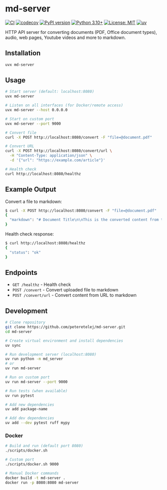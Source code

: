 # md-server

[![CI](https://github.com/peteretelej/md-server/actions/workflows/ci.yml/badge.svg)](https://github.com/peteretelej/md-server/actions/workflows/ci.yml)
[![codecov](https://codecov.io/gh/peteretelej/md-server/branch/main/graph/badge.svg)](https://codecov.io/gh/peteretelej/md-server)
[![PyPI version](https://img.shields.io/pypi/v/md-server.svg)](https://pypi.org/project/md-server/)
[![Python 3.10+](https://img.shields.io/badge/python-3.10+-blue.svg)](https://www.python.org/downloads/)
[![License: MIT](https://img.shields.io/badge/License-MIT-yellow.svg)](https://opensource.org/licenses/MIT)
[![uv](https://img.shields.io/endpoint?url=https://raw.githubusercontent.com/astral-sh/uv/main/assets/badge/v0.json)](https://github.com/astral-sh/uv)

HTTP API server for converting documents (PDF, Office document types), audio, web pages, Youtube videos and more to markdown.

## Installation

```bash
uvx md-server
```

## Usage

```bash
# Start server (default: localhost:8080)
uvx md-server

# Listen on all interfaces (for Docker/remote access)
uvx md-server --host 0.0.0.0

# Start on custom port
uvx md-server --port 9000

# Convert file
curl -X POST http://localhost:8080/convert -F "file=@document.pdf"

# Convert URL
curl -X POST http://localhost:8080/convert/url \
  -H "Content-Type: application/json" \
  -d '{"url": "https://example.com/article"}'

# Health check
curl http://localhost:8080/healthz
```

## Example Output

Convert a file to markdown:

```bash
$ curl -X POST http://localhost:8080/convert -F "file=@document.pdf"
{
  "markdown": "# Document Title\n\nThis is the converted content from the PDF...\n\n## Section 1\n\nMore content here."
}
```

Health check response:

```bash
$ curl http://localhost:8080/healthz
{
  "status": "ok"
}
```

## Endpoints

- `GET /healthz` - Health check
- `POST /convert` - Convert uploaded file to markdown
- `POST /convert/url` - Convert content from URL to markdown

## Development

```bash
# Clone repository
git clone https://github.com/peteretelej/md-server.git
cd md-server

# Create virtual environment and install dependencies
uv sync

# Run development server (localhost:8080)
uv run python -m md_server
# or
uv run md-server

# Run on custom port
uv run md-server --port 9000

# Run tests (when available)
uv run pytest

# Add new dependencies
uv add package-name

# Add dev dependencies
uv add --dev pytest ruff mypy
```

### Docker

```bash
# Build and run (default port 8080)
./scripts/docker.sh

# Custom port
./scripts/docker.sh 9000

# Manual Docker commands
docker build -t md-server .
docker run -p 8080:8080 md-server
```
